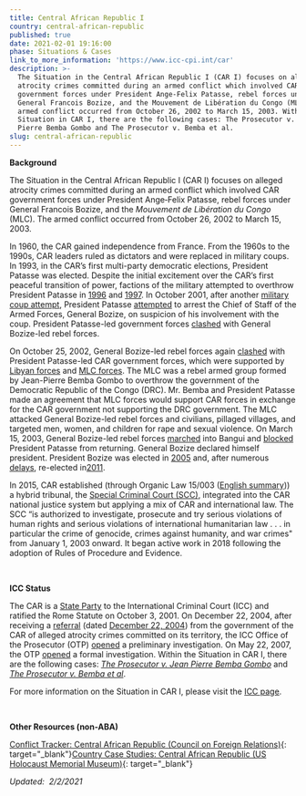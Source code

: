 ```yaml
---
title: Central African Republic I
country: central-african-republic
published: true
date: 2021-02-01 19:16:00
phase: Situations & Cases
link_to_more_information: 'https://www.icc-cpi.int/car'
description: >-
  The Situation in the Central African Republic I (CAR I) focuses on alleged
  atrocity crimes committed during an armed conflict which involved CAR
  government forces under President Ange‐Felix Patasse, rebel forces under
  General Francois Bozize, and the Mouvement de Libération du Congo (MLC). The
  armed conflict occurred from October 26, 2002 to March 15, 2003. Within the
  Situation in CAR I, there are the following cases: The Prosecutor v. Jean
  Pierre Bemba Gombo and The Prosecutor v. Bemba et al.
slug: central-african-republic
---
```


**Background**

The Situation in the Central African Republic I (CAR I) focuses on alleged atrocity crimes committed during an armed conflict which involved CAR government forces under President Ange‐Felix Patasse, rebel forces under General Francois Bozize, and the *Mouvement de Libération du Congo* (MLC). The armed conflict occurred from October 26, 2002 to March 15, 2003.

In 1960, the CAR gained independence from France. From the 1960s to the 1990s, CAR leaders ruled as dictators and were replaced in military coups. In 1993, in the CAR’s first multi-party democratic elections, President Patasse was elected. Despite the initial excitement over the CAR’s first peaceful transition of power, factions of the military attempted to overthrow President Patasse in [1996](http://news.bbc.co.uk/2/hi/africa/1360313.stm) and [1997](http://news.bbc.co.uk/2/hi/africa/1360313.stm). In October 2001, after another [military coup attempt](http://news.bbc.co.uk/2/hi/africa/1355986.stm), President Patasse [attempted](http://news.bbc.co.uk/2/hi/africa/1643356.stm) to arrest the Chief of Staff of the Armed Forces, General Bozize, on suspicion of his involvement with the coup. President Patasse-led government forces [clashed](http://news.bbc.co.uk/2/hi/africa/1636193.stm) with General Bozize-led rebel forces.

On October 25, 2002, General Bozize-led rebel forces again [clashed](http://news.bbc.co.uk/2/hi/africa/2361983.stm) with President Patasse-led CAR government forces, which were supported by [Libyan forces](http://news.bbc.co.uk/2/hi/africa/2368563.stm) and [MLC forces](http://news.bbc.co.uk/2/hi/africa/2560051.stm). The MLC was a rebel armed group formed by Jean-Pierre Bemba Gombo to overthrow the government of the Democratic Republic of the Congo (DRC). Mr. Bemba and President Patasse made an agreement that MLC forces would support CAR forces in exchange for the CAR government not supporting the DRC government. The MLC attacked General Bozize-led rebel forces and civilians, pillaged villages, and targeted men, women, and children for rape and sexual violence. On March 15, 2003, General Bozize-led rebel forces [marched](http://news.bbc.co.uk/2/hi/africa/2853429.stm) into Bangui and [blocked](http://news.bbc.co.uk/2/hi/africa/2859407.stm) President Patasse from returning. General Bozize declared himself president. President Bozize was elected in [2005](http://news.bbc.co.uk/2/hi/africa/4576431.stm) and, after numerous [delays](http://af.reuters.com/article/topNews/idAFJOE6A80E720101109), re-elected in[2011](http://af.reuters.com/article/topNews/idAFJOE70S03F20110129).

In 2015, CAR established (through Organic Law 15/003 ([English summary](https://ihl-databases.icrc.org/applic/ihl/ihl-nat.nsf/implementingLaws.xsp?documentId=92C4EC76991F04C4C1257ECB004E25D5&amp;action=openDocument&amp;xp_countrySelected=CF&amp;xp_topicSelected=GVAL-992BU6&amp;from=state))) a hybrid tribunal, the [Special Criminal Court (SCC)](https://www.icjafrica.com/single-post/2018/10/23/about-the-new-special-criminal-court-in-the-central-african-republic), integrated into the CAR national justice system but applying a mix of CAR and international law. The SCC “is authorized to investigate, prosecute and try serious violations of human rights and serious violations of international humanitarian law . . . in particular the crime of genocide, crimes against humanity, and war crimes" from January 1, 2003 onward. It began active work in 2018 following the adoption of Rules of Procedure and Evidence.

&nbsp;

**ICC Status**

The CAR is a [State Party](https://asp.icc-cpi.int/en_menus/asp/states%20parties/african%20states/Pages/central%20african%20republic.aspx) to the International Criminal Court (ICC) and ratified the Rome Statute on October 3, 2001. On December 22, 2004, after receiving a [referral](https://www.legal-tools.org/uploads/tx_ltpdb/ICCProsecutor_receives_Referral_Concerning_CAR_01.pdf) (dated [December 22, 2004](https://www.legal-tools.org/uploads/tx_ltpdb/doc320182_03.pdf)) from the government of the CAR of alleged atrocity crimes committed on its territory, the ICC Office of the Prosecutor (OTP) [opened](https://www.legal-tools.org/uploads/tx_ltpdb/doc320182_03.pdf) a preliminary investigation. On May 22, 2007, the OTP [opened](https://www.icc-cpi.int/Pages/item.aspx?name=prosecutor%20opens%20investigation%20in%20the%20central%20african%20republic) a formal investigation. Within the Situation in CAR I, there are the following cases: [*The Prosecutor v. Jean Pierre Bemba Gombo*](https://www.aba-icc.org/cases/case/the-prosecutor-v-bemba/) and [*The Prosecutor v. Bemba et al*](https://www.aba-icc.org/cases/case/the-prosecutor-v-bemba-et-al/).

For more information on the Situation in CAR I, please visit the [ICC page](https://www.icc-cpi.int/car).

&nbsp;

**Other Resources (non-ABA)**

[Conflict Tracker: Central African Republic (Council on Foreign Relations)](https://www.cfr.org/global-conflict-tracker/conflict/violence-central-african-republic){: target="_blank"}[Country Case Studies: Central African Republic (US Holocaust Memorial Museum)](https://www.ushmm.org/genocide-prevention/countries/central-african-republic){: target="_blank"}

*Updated:&nbsp; 2/2/2021*
